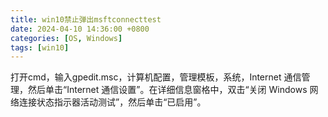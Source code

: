 ```yaml
---
title: win10禁止弹出msftconnecttest
date: 2024-04-10 14:36:00 +0800
categories: [OS, Windows]
tags: [win10]
---
```


打开cmd，输入gpedit.msc，计算机配置，管理模板，系统，Internet 通信管理，然后单击“Internet 通信设置”。在详细信息窗格中，双击“关闭 Windows 网络连接状态指示器活动测试”，然后单击“已启用”。
